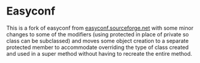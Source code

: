Easyconf
========

This is a fork of easyconf from [easyconf.sourceforge.net](http://easyconf.sourceforge.net/ "Easyconf on Sourceforge")
with some minor changes to some of the modifiers (using protected in place of private so class can be subclassed)
and moves some object creation to a separate protected member to accommodate overriding the
type of class created and used in a super method without having to recreate the entire method.

